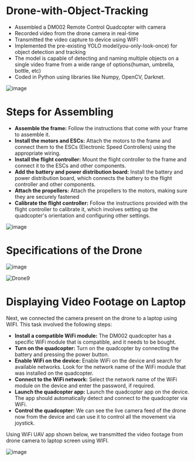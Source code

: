 # Drone-with-Object-Tracking
- Assembled a DM002 Remote Control Quadcopter with camera
- Recorded video from the drone camera in real-time
- Transmitted the video capture to device using WIFI
- Implemented the pre-existing YOLO model(you-only-look-once) for object detection and tracking
- The model is capable of detecting and naming multiple objects on a single video frame from a wide range of options(human, umbrella, bottle, etc)
- Coded in Python using libraries like Numpy, OpenCV, Darknet.

![image](https://github.com/JFM269/Object-Detection-by-Drones-using-Deep-Learning/assets/87769268/ca2829e6-5e75-476d-a97d-6d93f7a091d0)

# Steps for Assembling
-	<b>Assemble the frame:</b> Follow the instructions that come with your frame to assemble it.
-	<b>Install the motors and ESCs:</b> Attach the motors to the frame and connect them to the ESCs (Electronic Speed Controllers) using the appropriate wiring.
-	<b>Install the flight controller:</b> Mount the flight controller to the frame and connect it to the ESCs and other components.
-	<b>Add the battery and power distribution board:</b> Install the battery and power distribution board, which connects the battery to the flight controller and other components.
-	<b>Attach the propellers:</b> Attach the propellers to the motors, making sure they are securely fastened
-	<b>Calibrate the flight controller:</b> Follow the instructions provided with the flight controller to calibrate it, which involves setting up the quadcopter's orientation and configuring other settings.

![image](https://github.com/JFM269/Object-Detection-by-Drones-using-Deep-Learning/assets/87769268/4a12a742-2e20-4bd6-9658-267f566a8951)

# Specifications of the Drone 

![image](https://github.com/JFM269/Object-Detection-by-Drones-using-Deep-Learning/assets/87769268/81947cee-f00a-4092-a44c-7bec2a5c248e)

![Drone9](https://github.com/JFM269/Object-Detection-by-Drones-using-Deep-Learning/assets/87769268/730bc8f7-e379-4187-9729-fd49288cf598)


# Displaying Video Footage on Laptop

Next, we connected the camera present on the drone to a laptop using WIFI. This task involved the following steps:
-	<b>Install a compatible WiFi module:</b> The DM002 quadcopter has a specific WiFi module that is compatible, and it needs to be bought.
-	<b>Turn on the quadcopter:</b> Turn on the quadcopter by connecting the battery and pressing the power button.
-	<b>Enable WiFi on the device:</b> Enable WiFi on the device and search for available networks. Look for the network name of the WiFi module that was installed on the quadcopter.
-	<b>Connect to the WiFi network:</b> Select the network name of the WiFi module on the device and enter the password, if required.
-	<b>Launch the quadcopter app:</b> Launch the quadcopter app on the device. The app should automatically detect and connect to the quadcopter via WiFi.
-	<b>Control the quadcopter:</b> We can see the live camera feed of the drone now from the device and can use it to control all the movement via joystick.

Using WiFi UAV app shown below, we transmitted the video footage from drone camera to laptop screen using WIFI.

![image](https://github.com/JFM269/Object-Detection-by-Drones-using-Deep-Learning/assets/87769268/b7e669a8-2c4f-45f6-9854-2d1133f9702c)


